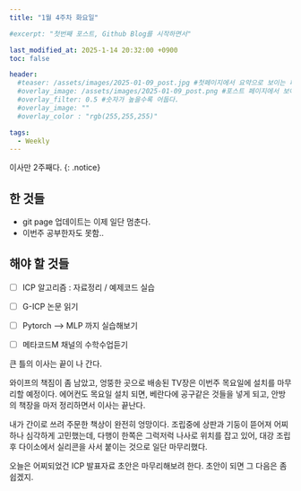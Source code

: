 ```yaml
---
title: "1월 4주차 화요일"

#excerpt: "첫번째 포스트, Github Blog를 시작하면서"

last_modified_at: 2025-1-14 20:32:00 +0900
toc: false

header:
  #teaser: /assets/images/2025-01-09_post.jpg #첫페이지에서 요약으로 보이는 페이지.
  #overlay_image: /assets/images/2025-01-09_post.png #포스트 페이지에서 보이는 이미지
  #overlay_filter: 0.5 #숫자가 높을수록 어둡다.
  #overlay_image: ""
  #overlay_color : "rgb(255,255,255)"

tags:
  - Weekly  
---
```


이사만 2주째다.
{: .notice}

## 한 것들 
  - git page 업데이트는 이제 일단 멈춘다. 
  - 이번주 공부한자도 못함.. 

## 해야 할 것들
  - [ ] ICP 알고리즘 : 자료정리 / 예제코드 실습
  - [ ] G-ICP 논문 읽기
  - [ ] Pytorch --> MLP 까지 실습해보기
  - [ ] 메타코드M 채널의 수학수업듣기


큰 틀의 이사는 끝이 나 간다. 

와이프의 책짐이 좀 남았고, 엉뚱한 곳으로 배송된 TV장은 이번주 목요일에 설치를 마무리할 예정이다. 
에어컨도 목요일 설치 되면, 베란다에 공구같은 것들을 넣게 되고, 안방의 책장을 마저 정리하면서 이사는 끝난다.

내가 간이로 쓰려 주문한 책상이 완전히 엉망이다. 조립중에 상판과 기둥이 뜯어져 어찌하나 심각하게 고민했는데, 
다행이 한쪽은 그럭저럭 나사로 위치를 잡고 있어, 대강 조립 후 다이소에서 실리콘을 사서 붙이는 것으로 일단 마무리했다. 

오늘은 어찌되었건 ICP 발표자료 초안은 마무리해보려 한다. 초안이 되면 그 다음은 좀 쉽겠지. 